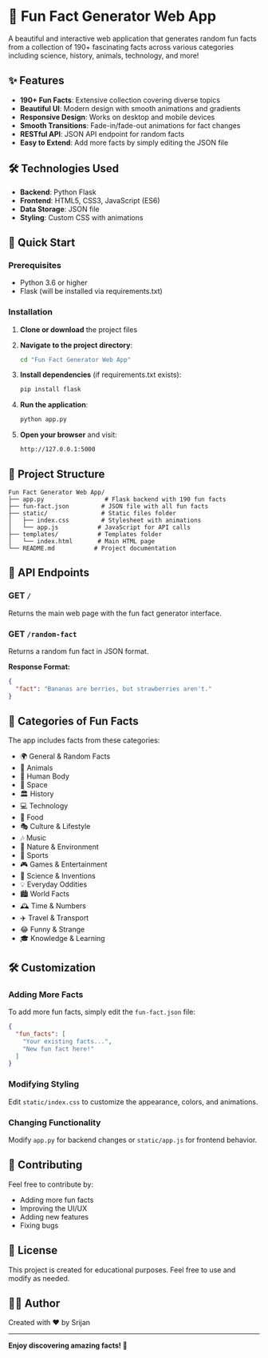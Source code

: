 # 🎉 Fun Fact Generator Web App

A beautiful and interactive web application that generates random fun facts from a collection of 190+ fascinating facts across various categories including science, history, animals, technology, and more!

## ✨ Features

- **190+ Fun Facts**: Extensive collection covering diverse topics
- **Beautiful UI**: Modern design with smooth animations and gradients
- **Responsive Design**: Works on desktop and mobile devices
- **Smooth Transitions**: Fade-in/fade-out animations for fact changes
- **RESTful API**: JSON API endpoint for random facts
- **Easy to Extend**: Add more facts by simply editing the JSON file

## 🛠️ Technologies Used

- **Backend**: Python Flask
- **Frontend**: HTML5, CSS3, JavaScript (ES6)
- **Data Storage**: JSON file
- **Styling**: Custom CSS with animations

## 🚀 Quick Start

### Prerequisites

- Python 3.6 or higher
- Flask (will be installed via requirements.txt)

### Installation

1. **Clone or download** the project files

2. **Navigate to the project directory**:
   ```bash
   cd "Fun Fact Generator Web App"
   ```

3. **Install dependencies** (if requirements.txt exists):
   ```bash
   pip install flask
   ```

4. **Run the application**:
   ```bash
   python app.py
   ```

5. **Open your browser** and visit:
   ```
   http://127.0.0.1:5000
   ```

## 📁 Project Structure

```
Fun Fact Generator Web App/
├── app.py                 # Flask backend with 190 fun facts
├── fun-fact.json         # JSON file with all fun facts
├── static/               # Static files folder
│   ├── index.css         # Stylesheet with animations
│   └── app.js           # JavaScript for API calls
├── templates/           # Templates folder
│   └── index.html       # Main HTML page
└── README.md           # Project documentation
```

## 🔌 API Endpoints

### GET `/`
Returns the main web page with the fun fact generator interface.

### GET `/random-fact`
Returns a random fun fact in JSON format.

**Response Format:**
```json
{
  "fact": "Bananas are berries, but strawberries aren't."
}
```

## 🎨 Categories of Fun Facts

The app includes facts from these categories:
- 🌍 General & Random Facts
- 🦁 Animals
- 🧠 Human Body
- 🚀 Space
- 🏛️ History
- 💻 Technology
- 🍕 Food
- 🎭 Culture & Lifestyle
- 🎶 Music
- 🌊 Nature & Environment
- 🏀 Sports
- 🎮 Games & Entertainment
- 🧪 Science & Inventions
- 💡 Everyday Oddities
- 🏙️ World Facts
- 🕰️ Time & Numbers
- ✈️ Travel & Transport
- 😂 Funny & Strange
- 🎓 Knowledge & Learning

## 🛠️ Customization

### Adding More Facts

To add more fun facts, simply edit the `fun-fact.json` file:

```json
{
  "fun_facts": [
    "Your existing facts...",
    "New fun fact here!"
  ]
}
```

### Modifying Styling

Edit `static/index.css` to customize the appearance, colors, and animations.

### Changing Functionality

Modify `app.py` for backend changes or `static/app.js` for frontend behavior.

## 🤝 Contributing

Feel free to contribute by:
- Adding more fun facts
- Improving the UI/UX
- Adding new features
- Fixing bugs

## 📄 License

This project is created for educational purposes. Feel free to use and modify as needed.

## 👨‍💻 Author

Created with ❤️ by Srijan

---

**Enjoy discovering amazing facts! 🌟**
